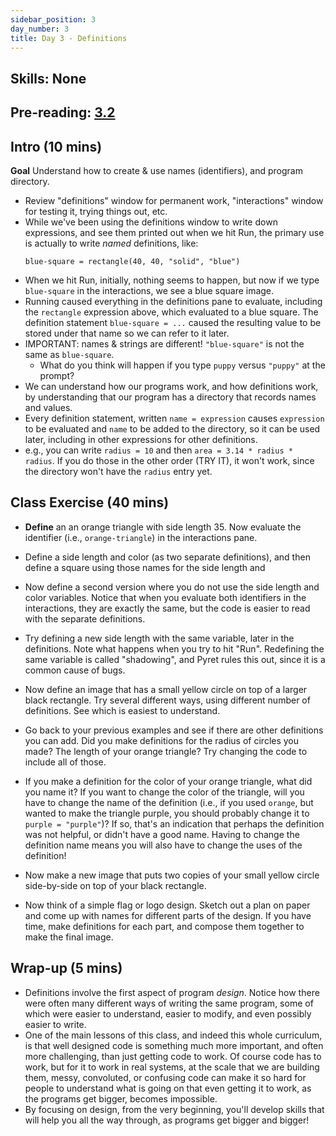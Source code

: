 ```yaml
---
sidebar_position: 3
day_number: 3
title: Day 3 - Definitions
---
```


## Skills: None

## Pre-reading: [3.2](https://dcic-world.org/2024-09-03/Naming_Values.html)

## Intro (10 mins)

**Goal** Understand how to create & use names (identifiers), and program directory.

- Review "definitions" window for permanent work, "interactions" window for testing it, trying things out, etc.
- While we've been using the definitions window to write down expressions, and see them printed out when we hit Run, the primary use is actually to write *named* definitions, like:
  ```pyret
  blue-square = rectangle(40, 40, "solid", "blue")
  ```
-  When we hit Run, initially, nothing seems to happen, but now if we type `blue-square` in the interactions, we see a blue square image.
- Running caused everything in the definitions pane to evaluate, including the `rectangle` expression above, which evaluated to a blue square. The definition statement `blue-square = ...` caused the resulting value to be stored under that name so we can refer to it later.
- IMPORTANT: names & strings are different! `"blue-square"` is not the same as `blue-square`.
  - What do you think will happen if you type `puppy` versus `"puppy"` at the prompt?
- We can understand how our programs work, and how definitions work, by understanding that our program has a directory that records names and values.
- Every definition statement, written `name = expression` causes `expression` to be evaluated and `name` to be added to the directory, so it can be used later, including in other expressions for other definitions.
- e.g., you can write `radius = 10` and then `area = 3.14 * radius * radius`. If you do those in the other order (TRY IT), it won't work, since the directory won't have the `radius` entry yet.

## Class Exercise (40 mins)

- **Define** an an orange triangle with side length 35. Now evaluate the identifier (i.e., `orange-triangle`) in the interactions pane.
- Define a side length and color (as two separate definitions), and then define a square using those names for the side length and 
- Now define a second version where you do not use the side length and color
  variables. Notice that when you evaluate both identifiers in the interactions,
  they are exactly the same, but the code is easier to read with the separate
  definitions.
- Try defining a new side length with the same variable, later in the
  definitions. Note what happens when you try to hit "Run". Redefining the same
  variable is called "shadowing", and Pyret rules this out, since it is a common
  cause of bugs. 
- Now define an image that has a small yellow circle on top of a larger black
  rectangle. Try several different ways, using different number of definitions.
  See which is easiest to understand.
- Go back to your previous examples and see if there are other definitions you
  can add. Did you make definitions for the radius of circles you made? The
  length of your orange triangle? Try changing the code to include all of those.
- If you make a definition for the color of your orange triangle, what did you
  name it? If you want to change the color of the triangle, will you have to
  change the name of the definition (i.e., if you used `orange`, but wanted to
  make the triangle purple, you should probably change it to `purple =
  "purple"`)? If so, that's an indication that perhaps the definition was not
  helpful, or didn't have a good name. Having to change the definition name
  means you will also have to change the uses of the definition! 
- Now make a new image that puts two copies of your small yellow circle
  side-by-side on top of your black rectangle. 

- Now think of a simple flag or logo design. Sketch out a plan on paper and come up with names for different parts of the design. If you have time, make definitions for each part, and compose them together to make the final image.

## Wrap-up (5 mins)

- Definitions involve the first aspect of program *design*. Notice how there
  were often many different ways of writing the same program, some of which were
  easier to understand, easier to modify, and even possibly easier to write. 
- One of the main lessons of this class, and indeed this whole curriculum, is
  that well designed code is something much more important, and often more
  challenging, than just getting code to work. Of course code has to work, but
  for it to work in real systems, at the scale that we are building them, messy,
  convoluted, or confusing code can make it so hard for people to understand
  what is going on that even getting it to work, as the programs get bigger,
  becomes impossible.
- By focusing on design, from the very beginning, you'll develop skills that will 
  help you all the way through, as programs get bigger and bigger! 
